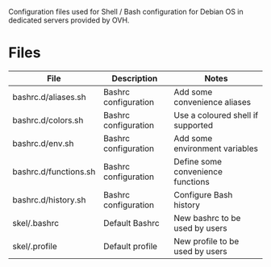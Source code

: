 Configuration files used for Shell / Bash configuration for Debian OS in dedicated servers provided by OVH.

# Files

| File                  | Description           | Notes                                           |
| --------------------- | --------------------- | ----------------------------------------------- |
| bashrc.d/aliases.sh   | Bashrc configuration  | Add some convenience aliases                    |
| bashrc.d/colors.sh    | Bashrc configuration  | Use a coloured shell if supported               |
| bashrc.d/env.sh       | Bashrc configuration  | Add some environment variables                  |
| bashrc.d/functions.sh | Bashrc configuration  | Define some convenience functions               |
| bashrc.d/history.sh   | Bashrc configuration  | Configure Bash history                          |
| skel/.bashrc          | Default Bashrc        | New bashrc to be used by users                  |
| skel/.profile         | Default profile       | New profile to be used by users                 |
